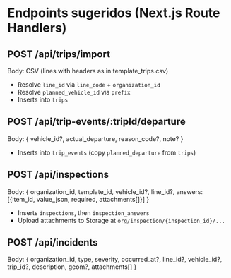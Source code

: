 
# Endpoints sugeridos (Next.js Route Handlers)

## POST /api/trips/import
Body: CSV (lines with headers as in template_trips.csv)
- Resolve `line_id` via `line_code` + `organization_id`
- Resolve `planned_vehicle_id` via `prefix`
- Inserts into `trips`

## POST /api/trip-events/:tripId/departure
Body: { vehicle_id?, actual_departure, reason_code?, note? }
- Inserts into `trip_events` (copy `planned_departure` from `trips`)

## POST /api/inspections
Body: { organization_id, template_id, vehicle_id?, line_id?, answers: [{item_id, value_json, required, attachments[]}] }
- Inserts `inspections`, then `inspection_answers`
- Upload attachments to Storage at `org/inspection/{inspection_id}/...`

## POST /api/incidents
Body: { organization_id, type, severity, occurred_at?, line_id?, vehicle_id?, trip_id?, description, geom?, attachments[] }
